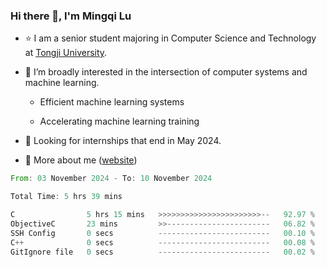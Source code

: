 ### Hi there 👋, I'm Mingqi Lu

- :star: I am a senior student majoring in Computer Science and Technology at [Tongji University](https://en.tongji.edu.cn/p/#/).

- :thinking: I’m broadly interested in the intersection of computer systems and machine learning.

  - Efficient machine learning systems

  - Accelerating machine learning training

- :seedling: Looking for internships that end in May 2024.

- 💬 More about me ([website](https://lmqqqqqq.github.io/))

<!--START_SECTION:waka-->

```rust
From: 03 November 2024 - To: 10 November 2024

Total Time: 5 hrs 39 mins

C                5 hrs 15 mins   >>>>>>>>>>>>>>>>>>>>>>>--   92.97 %
ObjectiveC       23 mins         >>-----------------------   06.82 %
SSH Config       0 secs          -------------------------   00.10 %
C++              0 secs          -------------------------   00.08 %
GitIgnore file   0 secs          -------------------------   00.02 %
```

<!--END_SECTION:waka-->

